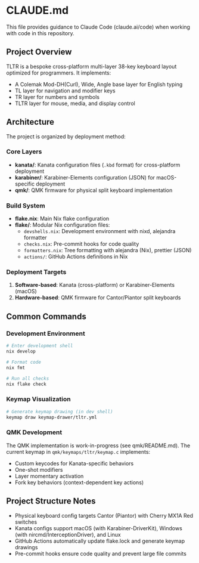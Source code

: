 # CLAUDE.md

This file provides guidance to Claude Code (claude.ai/code) when working with code in this repository.

## Project Overview

TLTR is a bespoke cross-platform multi-layer 38-key keyboard layout optimized for programmers. It implements:
- A Colemak Mod-DH(Curl), Wide, Angle base layer for English typing
- TL layer for navigation and modifier keys
- TR layer for numbers and symbols
- TLTR layer for mouse, media, and display control

## Architecture

The project is organized by deployment method:

### Core Layers
- **kanata/**: Kanata configuration files (`.kbd` format) for cross-platform deployment
- **karabiner/**: Karabiner-Elements configuration (JSON) for macOS-specific deployment
- **qmk/**: QMK firmware for physical split keyboard implementation

### Build System
- **flake.nix**: Main Nix flake configuration
- **flake/**: Modular Nix configuration files:
  - `devshells.nix`: Development environment with nixd, alejandra formatter
  - `checks.nix`: Pre-commit hooks for code quality
  - `formatters.nix`: Tree formatting with alejandra (Nix), prettier (JSON)
  - `actions/`: GitHub Actions definitions in Nix

### Deployment Targets
1. **Software-based**: Kanata (cross-platform) or Karabiner-Elements (macOS)
2. **Hardware-based**: QMK firmware for Cantor/Piantor split keyboards

## Common Commands

### Development Environment
```bash
# Enter development shell
nix develop

# Format code
nix fmt

# Run all checks
nix flake check
```

### Keymap Visualization
```bash
# Generate keymap drawing (in dev shell)
keymap draw keymap-drawer/tltr.yml
```

### QMK Development
The QMK implementation is work-in-progress (see qmk/README.md). The current keymap in `qmk/keymaps/tltr/keymap.c` implements:
- Custom keycodes for Kanata-specific behaviors
- One-shot modifiers
- Layer momentary activation
- Fork key behaviors (context-dependent key actions)

## Project Structure Notes

- Physical keyboard config targets Cantor (Piantor) with Cherry MX1A Red switches
- Kanata configs support macOS (with Karabiner-DriverKit), Windows (with nircmd/InterceptionDriver), and Linux
- GitHub Actions automatically update flake.lock and generate keymap drawings
- Pre-commit hooks ensure code quality and prevent large file commits